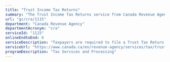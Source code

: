 ```yaml
---
title: "Trust Income Tax Returns"
summary: "The Trust Income Tax Returns service from Canada Revenue Agency is not available end-to-end online, according to the GC Service Inventory."
url: "gc/cra/1115"
department: "Canada Revenue Agency"
departmentAcronym: "cra"
serviceId: "1115"
onlineEndtoEnd: 0
serviceDescription: "Taxpayers are required to file a Trust Tax Return if income from the trust property is subject to tax and in specific situations when there is no tax payable. Online filing is available when a trust’s taxable income, tax payable, and refundable credits are $0.00. Otherwise, a trust income tax return must be filed via paper. CRA provides the information necessary for the taxpayer to file, processes the return and issues a paper notice that reflect the assessment results. Debit notices will include a request for payment and credit notices will include a refund. CRA and/or client-initiated reassessments may occur."
serviceUrl: "https://www.canada.ca/en/revenue-agency/services/tax/trust-administrators/t3-return/how-file-t3-return.html"
programDescription: "Tax Services and Processing"
---
```

